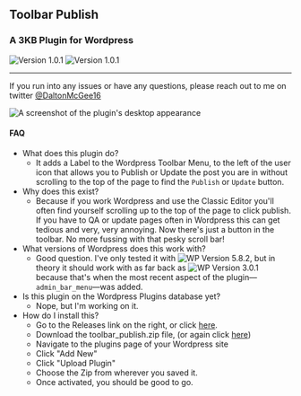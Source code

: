 ## Toolbar Publish
### A 3KB Plugin for Wordpress
![Version 1.0.1](https://img.shields.io/badge/version-1.0.1-blue) ![Version 1.0.1](https://img.shields.io/badge/dependencies-0-red)
***
If you run into any issues or have any questions, please reach out to me on twitter [@DaltonMcGee16](https://twitter.com/daltonmcgee16)

![A screenshot of the plugin's desktop appearance](https://raw.githubusercontent.com/daltonjmcgee/toolbar_publish/main/screenshot.png)
#### FAQ
- What does this plugin do?
  - It adds a Label to the Wordpress Toolbar Menu, to the left of the user icon that allows you to Publish or Update the post you are in without scrolling to the top of the page to find the `Publish` or `Update` button.
- Why does this exist?
  - Because if you work Wordpress and use the Classic Editor you'll often find yourself scrolling up to the top of the page to click publish. If you have to QA or update pages often in Wordpress this can get tedious and very, very annoying. Now there's just a button in the toolbar. No more fussing with that pesky scroll bar!
- What versions of Wordpress does this work with?
  - Good question. I've only tested it with ![WP Version 5.8.2 ](https://img.shields.io/badge/5.8.2-blue), but in theory it should work with as far back as ![WP Version 3.0.1 ](https://img.shields.io/badge/3.0.1-blue) because that's when the most recent aspect of the plugin—`admin_bar_menu`—was added.
- Is this plugin on the Wordpress Plugins database yet?
  - Nope, but I'm working on it.
- How do I install this?
  - Go to the Releases link on the right, or click [here](https://github.com/daltonjmcgee/toolbar_plugin/releases/tag/v1.0.1).
  - Download the toolbar_publish.zip file, (or again click [here](https://github.com/daltonjmcgee/toolbar_publish/releases/download/v1.0.1/toolbar_publish.zip))
  - Navigate to the plugins page of your Wordpress site
  - Click "Add New"
  - Click "Upload Plugin"
  - Choose the Zip from wherever you saved it.
  - Once activated, you should be good to go.
